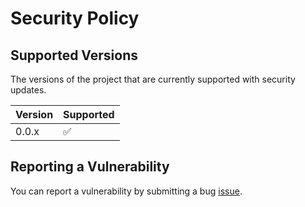 # Security Policy

## Supported Versions
The versions of the project that are currently supported with security updates.

| Version | Supported          |
| ------- | ------------------ |
| 0.0.x   | :white_check_mark: |

## Reporting a Vulnerability

You can report a vulnerability by submitting a bug [issue](https://github.com/railz-ai/railz-visualizations/issues/new?assignees=&labels=&template=bug_report.md&title=).
